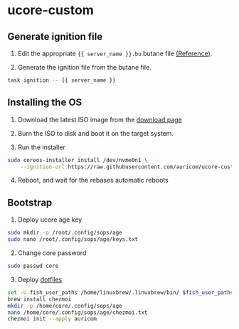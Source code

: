 # ucore-custom

## Generate ignition file

1. Edit the appropriate `{{ server_name }}.bu` butane file [(Reference)](https://coreos.github.io/butane/getting-started/).

2. Generate the ignition file from the butane file.
```bash
task ignition -- {{ server_name }}
```

## Installing the OS

1. Download the latest ISO image from the [download page](https://fedoraproject.org/coreos/download/?stream=stable#baremetal)

2. Burn the ISO to disk and boot it on the target system.

3. Run the installer

```bash
sudo coreos-installer install /dev/nvme0n1 \
    --ignition-url https://raw.githubusercontent.com/auricom/ucore-custom/main/butane/service/config.ign
```

4. Reboot, and wait for the rebases automatic reboots

## Bootstrap

1. Deploy ucore age key

```bash
sudo mkdir -p /root/.config/sops/age
sudo nano /root/.config/sops/age/keys.txt
```

2. Change core password

```bash
sudo passwd core
```

3. Deploy [dotfiles](https://github.com/auricom/dotfiles/tree/main)

```bash
set -U fish_user_paths /home/linuxbrew/.linuxbrew/bin/ $fish_user_paths
brew install chezmoi
mkdir -p /home/core/.config/sops/age
nano /home/core/.config/sops/age/chezmoi.txt
chezmoi init --apply auricom
```
